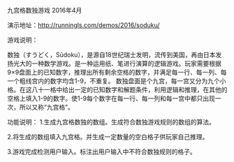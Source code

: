 九宫格数独游戏  2016年4月

演示地址：http://runningls.com/demos/2016/soduku/


游戏说明：

数独（すうどく，Sūdoku），是源自18世纪瑞士发明，流传到美国，再由日本发扬光大的一种数学游戏。是一种运用纸、笔进行演算的逻辑游戏。玩家需要根据9×9盘面上的已知数字，推理出所有剩余空格的数字，并满足每一行、每一列、每一个粗线宫内的数字均含1-9，不重复。
数独盘面是个九宫，每一宫又分为九个小格。在这八十一格中给出一定的已知数字和解题条件，利用逻辑和推理，在其他的空格上填入1-9的数字。使1-9每个数字在每一行、每一列和每一宫中都只出现一次，所以又称“九宫格”。



功能说明：
1.生成九宫格数独的数组。生成符合数独游戏规则的数组的算法。

2.将生成的数组填入九宫格。并生成一定数量的空白格子供玩家自己推理。

3.游戏完成检测用户输入。标注出用户输入中不符合数独规则的格子。


